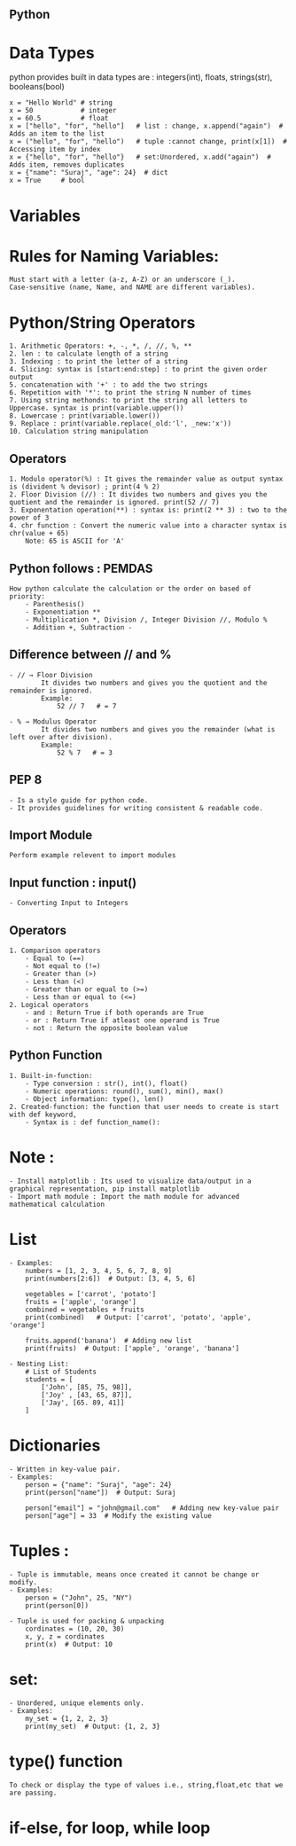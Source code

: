 ## Python 


# Data Types
python provides built in data types are : integers(int), floats, strings(str), booleans(bool)

    x = "Hello World" # string
    x = 50            # integer
    x = 60.5          # float
    x = ["hello", "for", "hello"]   # list : change, x.append("again")  # Adds an item to the list
    x = ("hello", "for", "hello")   # tuple :cannot change, print(x[1])  # Accessing item by index
    x = {"hello", "for", "hello"}   # set:Unordered, x.add("again")  # Adds item, removes duplicates
    x = {"name": "Suraj", "age": 24}  # dict
    x = True     # bool


# Variables
# Rules for Naming Variables:
    Must start with a letter (a-z, A-Z) or an underscore (_).​
    Case-sensitive (name, Name, and NAME are different variables).


# Python/String Operators
    1. Arithmetic Operators: +, -, *, /, //, %, **​
    2. len : to calculate length of a string
    3. Indexing : to print the letter of a string
    4. Slicing: syntax is [start:end:step] : to print the given order output
    5. concatenation with '+' : to add the two strings
    6. Repetition with '*': to print the string N number of times
    7. Using string methonds: to print the string all letters to Uppercase. syntax is print(variable.upper())
    8. Lowercase : print(variable.lower())
    9. Replace : print(variable.replace(_old:'l', _new:'x'))
    10. Calculation string manipulation

<!-- (16/09/2025) -->
## Operators 
    1. Modulo operator(%) : It gives the remainder value as output syntax is (divident % devisor) ; print(4 % 2)
    2. Floor Division (//) : It divides two numbers and gives you the quotient and the remainder is ignored. print(52 // 7) 
    3. Exponentation operation(**) : syntax is: print(2 ** 3) : two to the power of 3
    4. chr function : Convert the numeric value into a character syntax is chr(value + 65) 
        Note: 65 is ASCII for 'A'

## Python follows : PEMDAS
    How python calculate the calculation or the order on based of priority:
        - Parenthesis()
        - Exponentiation **
        - Multiplication *, Division /, Integer Division //, Modulo %
        - Addition +, Subtraction -

## Difference between // and %
    - // → Floor Division
            It divides two numbers and gives you the quotient and the remainder is ignored.
            Example:
                52 // 7   # = 7

    - % → Modulus Operator
            It divides two numbers and gives you the remainder (what is left over after division).
            Example:
                52 % 7   # = 3

## PEP 8
    - Is a style guide for python code.
    - It provides guidelines for writing consistent & readable code.

## Import Module 
    Perform example relevent to import modules

## Input function : input()
    - Converting Input to Integers


<!-- (17/09/2025) -->
## Operators
    1. Comparison operators
        - Equal to (==)
        - Not equal to (!=)
        - Greater than (>)
        - Less than (<)
        - Greater than or equal to (>=)
        - Less than or equal to (<=)
    2. Logical operators
        - and : Return True if both operands are True
        - or : Return True if atleast one operand is True
        - not : Return the opposite boolean value

## Python Function
    1. Built-in-function:
        - Type conversion : str(), int(), float()
        - Numeric operations: round(), sum(), min(), max()
        - Object information: type(), len()
    2. Created-function: the function that user needs to create is start with def keyword,
        - Syntax is : def function_name():


# Note :
    - Install matplotlib : Its used to visualize data/output in a graphical representation, pip install matplotlib
    - Import math module : Import the math module for advanced mathematical calculation

<!-- (18/09/2025) -->

# List
    - Examples:
        numbers = [1, 2, 3, 4, 5, 6, 7, 8, 9]
        print(numbers[2:6])  # Output: [3, 4, 5, 6]

        vegetables = ['carrot', 'potato']
        fruits = ['apple', 'orange']
        combined = vegetables + fruits
        print(combined)   # Output: ['carrot', 'potato', 'apple', 'orange']

        fruits.append('banana')  # Adding new list
        print(fruits)  # Output: ['apple', 'orange', 'banana']

    - Nesting List:
        # List of Students
        students = [
            ['John', [85, 75, 98]],
            ['Joy' , [43, 65, 87]],
            ['Jay', [65. 89, 41]]
        ]

# Dictionaries 
    - Written in key-value pair.
    - Examples:
        person = {"name": "Suraj", "age": 24}
        print(person["name"])  # Output: Suraj

        person["email"] = "john@gmail.com"   # Adding new key-value pair
        person["age"] = 33  # Modify the existing value

# Tuples : 
    - Tuple is immutable, means once created it cannot be change or modify.
    - Examples:
        person = ("John", 25, "NY")
        print(person[0])  
    
    - Tuple is used for packing & unpacking
        cordinates = (10, 20, 30)
        x, y, z = cordinates
        print(x)  # Output: 10

# set:
    - Unordered, unique elements only.
    - Examples:
        my_set = {1, 2, 2, 3}
        print(my_set)  # Output: {1, 2, 3}

# type() function
    To check or display the type of values i.e., string,float,etc that we are passing.

# if-else, for loop, while loop


